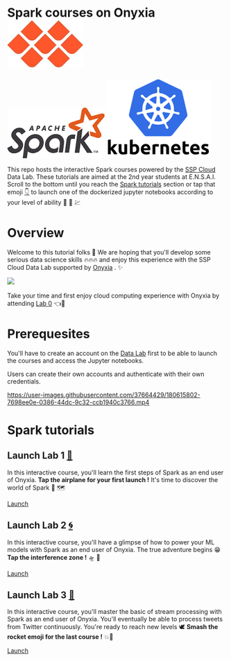 # Spark courses on Onyxia          [![](First-steps-with-cloud-computing/img/Onyxia.png)](https://www.onyxia.sh/ "Go to Onyxia's website") 
[![](First-steps-with-cloud-computing/img/Apache_Spark_logo.png)](https://spark.apache.org/ "Go to Spark")  [![](First-steps-with-cloud-computing/img/kuberneteslogo.png)](https://kubernetes.io/docs/home/ "Go to Kubernetes")

This repo hosts the interactive Spark courses powered by the [SSP Cloud](https://datalab.sspcloud.fr/home "Go to SSP Cloud") Data Lab. These tutorials are aimed at the 2nd year students at E.N.S.A.I.
Scroll to the bottom until you reach the [Spark tutorials](#spark-tutorials "Go to the Spark courses") section or tap that emoji [:point_down:](#spark-tutorials "Go to the Spark courses") to launch one of the dockerized jupyter notebooks according to your level of ability :mechanical_arm: :brain: :chart:

# Overview

Welcome to this tutorial folks :rainbow: 
We are hoping that you'll develop some serious data science skills :fire::fire::fire:  and enjoy this experience with the SSP Cloud Data Lab supported by [Onyxia](https://github.com/InseeFrLab/onyxia-web "Go to Onyxia's Github Repo") . :sparkles:

[![](https://user-images.githubusercontent.com/37664429/180615611-708972a5-0d61-480b-9e93-4f1c87005168.gif)](https://datalab.sspcloud.fr/catalog/inseefrlab-helm-charts-datascience "Go to Onyxia Services Catalog")

Take your time and first enjoy cloud computing experience with Onyxia by attending [Lab 0](https://github.com/TheAIWizard/Hands-on-Spark-Lab/blob/main/First-steps-with-cloud-computing/First-steps-with-cloud-computing.md "First time ? Click here !") :point_left::seat: 

# Prerequesites

You'll have to create an account on the [Data Lab](https://datalab.sspcloud.fr/home "Go to the Data Lab") first to be able to launch the courses and access the Jupyter notebooks.

Users can create their own accounts and authenticate with their own credentials.

https://user-images.githubusercontent.com/37664429/180615802-7698ee0e-0386-44dc-9c32-ccb1940c3766.mp4

# Spark tutorials

## Launch Lab 1 [:flight_departure:](https://datalab.sspcloud.fr/launcher/inseefrlab-helm-charts-datascience/jupyter?autoLaunch=true&onyxia.friendlyName=%C2%ABLab%201%C2%BB&init.personalInit=%C2%ABhttps%3A%2F%2Fraw.githubusercontent.com%2FTheAIWizard%2FHands-on-Spark-Lab%2Fmain%2Finit_jupyter.sh%C2%BB&init.personalInitArgs=%C2%ABFirst-steps-with-Spark.ipynb%C2%BB&kubernetes.role=%C2%ABadmin%C2%BB&security.allowlist.enabled=false&spark.sparkui=true "Click for departure !") 

In this interactive course, you'll learn the first steps of Spark as an end user of Onyxia.
**Tap the airplane for your first launch !** It's time to discover the world of Spark :sparkling_heart: :world_map:

[Launch](https://datalab.sspcloud.fr/launcher/inseefrlab-helm-charts-datascience/jupyter?autoLaunch=true&onyxia.friendlyName=%C2%ABLab%201%C2%BB&init.personalInit=%C2%ABhttps%3A%2F%2Fraw.githubusercontent.com%2FTheAIWizard%2FHands-on-Spark-Lab%2Fmain%2Finit_jupyter.sh%C2%BB&init.personalInitArgs=%C2%ABFirst-steps-with-Spark.ipynb%C2%BB&kubernetes.role=%C2%ABadmin%C2%BB&security.allowlist.enabled=false&spark.sparkui=true "Click for departure !")

## Launch Lab 2 [:cyclone:](https://datalab.sspcloud.fr/launcher/inseefrlab-helm-charts-datascience/jupyter?autoLaunch=true&onyxia.friendlyName=%C2%ABLab%202%C2%BB&init.personalInit=%C2%ABhttps%3A%2F%2Fraw.githubusercontent.com%2FTheAIWizard%2FHands-on-Spark-Lab%2Fmain%2Finit_jupyter.sh%C2%BB&init.personalInitArgs=%C2%ABSpark-ML.ipynb%C2%BB&kubernetes.role=%C2%ABadmin%C2%BB&security.allowlist.enabled=false&spark.sparkui=true "Click the interference zone !") 

In this interactive course, you'll have a glimpse of how to power your ML models with Spark as an end user of Onyxia.
The true adventure begins :grin: **Tap the interference zone !** :flying_saucer: :robot:

[Launch](https://datalab.sspcloud.fr/launcher/inseefrlab-helm-charts-datascience/jupyter?autoLaunch=true&onyxia.friendlyName=%C2%ABLab%202%C2%BB&init.personalInit=%C2%ABhttps%3A%2F%2Fraw.githubusercontent.com%2FTheAIWizard%2FHands-on-Spark-Lab%2Fmain%2Finit_jupyter.sh%C2%BB&init.personalInitArgs=%C2%ABSpark-ML.ipynb%C2%BB&kubernetes.role=%C2%ABadmin%C2%BB&security.allowlist.enabled=false&spark.sparkui=true "Click the interference zone !")

## Launch Lab 3 [:rocket:](https://datalab.sspcloud.fr/launcher/inseefrlab-helm-charts-datascience/jupyter?autoLaunch=true&onyxia.friendlyName=%C2%ABLab%203%C2%BB&init.personalInit=%C2%ABhttps%3A%2F%2Fraw.githubusercontent.com%2FTheAIWizard%2FHands-on-Spark-Lab%2Fmain%2Finit_jupyter.sh%C2%BB&init.personalInitArgs=%C2%ABSpark-streaming.ipynb%C2%BB&kubernetes.role=%C2%ABadmin%C2%BB&security.allowlist.enabled=false&spark.sparkui=true "Click to prepare your ascent towards the Spark verse !") 

In this interactive course, you'll master the basic of stream processing with Spark as an end user of Onyxia.
You'll eventually be able to process tweets from Twitter continuously.
You're ready to reach new levels :dove: **Smash the rocket emoji for the last course !** :boom::100:

[Launch](https://datalab.sspcloud.fr/launcher/inseefrlab-helm-charts-datascience/jupyter?autoLaunch=true&onyxia.friendlyName=%C2%ABLab%203%C2%BB&init.personalInit=%C2%ABhttps%3A%2F%2Fraw.githubusercontent.com%2FTheAIWizard%2FHands-on-Spark-Lab%2Fmain%2Finit_jupyter.sh%C2%BB&init.personalInitArgs=%C2%ABSpark-streaming.ipynb%C2%BB&kubernetes.role=%C2%ABadmin%C2%BB&security.allowlist.enabled=false&spark.sparkui=true "Click to prepare your ascent towards the Spark verse !")
